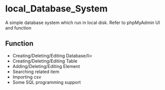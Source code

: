 # local_Database_System
A simple database system which run in local disk. Refer to phpMyAdmin UI and function
<h2>Function</h2>
<ul>
  <li>Creating/Deleting/Editing Database/li>
  <li>Creating/Deleting/Editing Table</li>
  <li>Adding/Deleting/Editing Element</li>
  <li>Searching related item</li>
  <li>Importing csv</li>
  <li>Some SQL programming support</li>
</ul>
